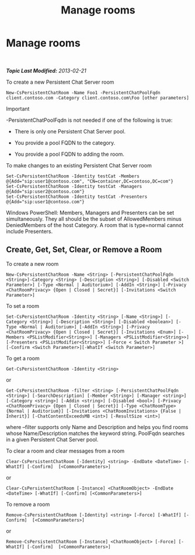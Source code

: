 ﻿---
title: Manage rooms
TOCTitle: Manage rooms
ms:assetid: d4835cf4-cd09-4769-a08e-e92706861b64
ms:mtpsurl: https://technet.microsoft.com/en-us/library/JJ205292(v=OCS.15)
ms:contentKeyID: 48185505
ms.date: 07/23/2014
mtps_version: v=OCS.15
---

<div data-xmlns="http://www.w3.org/1999/xhtml">

<div class="topic" data-xmlns="http://www.w3.org/1999/xhtml" data-msxsl="urn:schemas-microsoft-com:xslt" data-cs="http://msdn.microsoft.com/en-us/">

<div data-asp="http://msdn2.microsoft.com/asp">

# Manage rooms

</div>

<div id="mainSection">

<div id="mainBody">

<span> </span>

_**Topic Last Modified:** 2013-02-21_

To create a new Persistent Chat Server room

    New-CsPersistentChatRoom -Name Foo1 -PersistentChatPoolFqdn client.contoso.com -Category client.contoso.com\Foo [other parameters]

<div>


> [!IMPORTANT]
> -PersistentChatPoolFqdn is not needed if one of the following is true: 
> <UL>
> <LI>
> <P>There is only one Persistent Chat Server pool.</P>
> <LI>
> <P>You provide a pool FQDN to the category.</P>
> <LI>
> <P>You provide a pool FQDN to adding the room.</P></LI></UL>



</div>

To make changes to an existing Persistent Chat Server room

    Set-CsPersistentChatRoom -Identity testCat -Members @{Add="sip:user1@contoso.com", "CN=container,DC=contoso,DC=com"}
    Set-CsPersistentChatRoom -Identity testCat -Managers @{Add="sip:user2@contoso.com"}
    Set-CsPersistentChatRoom -Identity testCat -Presenters @{Add="sip:user1@contoso.com"}

Windows PowerShell: Members, Managers and Presenters can be set simultaneously. They all should be the subset of AllowedMembers minus DeniedMembers of the host Category. A room that is type=normal cannot include Presenters.

<div>

## Create, Get, Set, Clear, or Remove a Room

To create a new room

    New-CsPersistentChatRoom -Name <String> [-PersistentChatPoolFqdn <String>]-Category <String> [-Description <String>] [-Disabled <Switch Parameter>] [-Type <Normal | Auditorium>] [-AddIn <String>] [-Privacy <ChatRoomPrivacy> {Open | Closed | Secret}] [-Invitations <Switch Parameter>]

To set a room

    Set-CsPersistentChatRoom -Identity <String> [-Name <String>] [-Category <String>] [-Description <String>] [-Disabled <boolean>] [-Type <Normal | Auditorium>] [-AddIn <String>] [-Privacy <ChatRoomPrivacy> {Open | Closed | Secret}] [-Invitations <Enum>] [-Members <PSListModifier<String>>] [-Managers <PSListModifier<String>>] [-Presenters <PSListModifier<String>>] [-Force < Switch Parameter >] [-Confirm <Switch Parameter>][-WhatIf <Switch Parameter>]

To get a room

    Get-CsPersistentChatRoom -Identity <String>

or

    Get-CsPersistentChatRoom -filter <String> [-PersistentChatPoolFqdn <String>] [-SearchDescription] [-Member <String>] [-Manager <string>] [-Category <string>] [-Addin <string>] [-Disabled <bool>] [-Privacy <ChatRoomPrivacy> {Open | Closed | Secret}] [-Type <ChatRoomType> {Normal | Auditorium}] [-Invitations <ChatRoomInvitations> {False | Inherit}] [-ChatContentExceedsMB <int>] [-ResultSize <int>]

where –filter supports only Name and Description and helps you find rooms whose Name/Description matches the keyword string. PoolFqdn searches in a given Persistent Chat Server pool.

To clear a room and clear messages from a room

    Clear-CsPersistentChatRoom [-Identity] <string> -EndDate <DateTime> [-WhatIf] [-Confirm]  [<CommonParameters>]

or

    Clear-CsPersistentChatRoom [-Instance] <ChatRoomObject> -EndDate <DateTime> [-WhatIf] [-Confirm] [<CommonParameters>]

To remove a room

    Remove-CsPersistentChatRoom [-Identity] <string> [-Force] [-WhatIf] [-Confirm]  [<CommonParameters>]

or

    Remove-CsPersistentChatRoom [-Instance] <ChatRoomObject> [-Force] [-WhatIf] [-Confirm]  [<CommonParameters>]

</div>

</div>

<span> </span>

</div>

</div>

</div>

